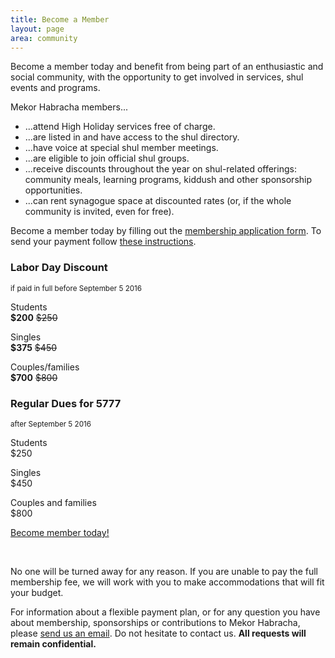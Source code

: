 ```yaml
---
title: Become a Member
layout: page
area: community
---
```


Become a member today and benefit from being part of an enthusiastic and social community, with the opportunity to get involved in services, shul events and programs.

Mekor Habracha members...

- ...attend High Holiday services free of charge.
- ...are listed in and have access to the shul directory.
- ...have voice at special shul member meetings.
- ...are eligible to join official shul groups.
- ...receive discounts throughout the year on shul-related offerings: community meals, learning programs, kiddush and other sponsorship opportunities.
- ...can rent synagogue space at discounted rates (or, if the whole community is invited, even for free).

Become a member today by filling out the [membership application form](http://mekorhabracha.org/old/www.ccshul.com/documents/Membership%20Application%202015-2016.doc). To send your payment follow [these instructions]({{site.url}}/contribute/donate.html).

<div class="container-fluid">
	<div class="row">
	 	<div class="col-lg-offset-2 col-lg-4">
      		<div class="panel panel-danger">
	      		<div class="panel-heading">
	      			<h3 class="panel-title text-center">Labor Day Discount</h3>
	      			<div class="text-center"><small>if paid in full before September 5 2016</small></div>
	      		</div>
	            <div class="panel-body">
    				<p>
	    				<div class="row">
	    					<div class="col-lg-7 text-left">Students</div>
	    					<div class="col-lg-5 text-right"><strong>$200</strong> <del>$250</del></div>
						</div>
					</p>
					<p>
	    				<div class="row">
	    					<div class="col-lg-7 text-left">Singles</div>
	    					<div class="col-lg-5 text-right"><strong>$375</strong> <del>$450</del></div>
						</div>
					</p>
					<p>
	    				<div class="row">
	    					<div class="col-lg-7 text-left">Couples/families</div>
	    					<div class="col-lg-5 text-right"><strong>$700</strong> <del>$800</del></div>
						</div>
					</p>
	            </div>
            </div>
	 	</div>
	 	<div class="col-lg-4">
      		<div class="panel panel-default">
	      		<div class="panel-heading">
	      			<h3 class="panel-title text-center">Regular Dues for 5777</h3>
	      			<div class="text-center"><small>after September 5 2016</small></div>
	      		</div>
	            <div class="panel-body">
    				<p>
	    				<div class="row">
	    					<div class="col-lg-8 text-left">Students</div>
	    					<div class="col-lg-4 text-right">$250</div>
						</div>
					</p>
					<p>
	    				<div class="row">
	    					<div class="col-lg-8 text-left">Singles</div>
	    					<div class="col-lg-4 text-right">$450</div>
						</div>
					</p>
					<p>
	    				<div class="row">
	    					<div class="col-lg-8 text-left">Couples and families</div>
	    					<div class="col-lg-4 text-right">$800</div>
						</div>
					</p>
	            </div>
            </div>
	 	</div>
	</div>
</div>

<p class="text-center">
	<a class="btn btn-warning" href="http://mekorhabracha.org/old/www.ccshul.com/documents/Membership%20Application%202015-2016.doc" role="button">Become member today!</a> 
</p><br/>

No one will be turned away for any reason. If you are unable to pay the full membership fee, we will work with you to make accommodations that will fit your budget. 

For information about a flexible payment plan, or for any question you have about membership, sponsorships or contributions to Mekor Habracha, please [send us an email](mailto:mekorhabracha@gmail.com). Do not hesitate to contact us. **All requests will remain confidential. **